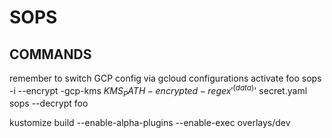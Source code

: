 # SOPS

## COMMANDS
remember to switch GCP config via gcloud configurations activate foo
sops -i --encrypt -gcp-kms $KMS_PATH -encrypted-regex '^(data)$' secret.yaml 
sops --decrypt foo

kustomize build --enable-alpha-plugins --enable-exec overlays/dev